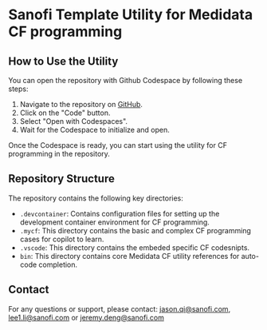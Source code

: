 # Sanofi Template Utility for Medidata CF programming

## How to Use the Utility

You can open the repository with Github Codespace by following these steps:
1. Navigate to the repository on [GitHub](https://github.com/I0424672/Sanofi_CF_Utility_NET8).
2. Click on the "Code" button.
3. Select "Open with Codespaces".
4. Wait for the Codespace to initialize and open.

Once the Codespace is ready, you can start using the utility for CF programming in the repository.

## Repository Structure

The repository contains the following key directories:

- `.devcontainer`: Contains configuration files for setting up the development container environment for CF programming.
- `.mycf`: This directory contains the basic and complex CF programming cases for copilot to learn.
- `.vscode`: This directory contains the embeded specific CF codesnipts.
- `bin`: This directory contains core Medidata CF utility references for auto-code completion.

## Contact

For any questions or support, please contact: [jason.qi@sanofi.com](mailto:jason.qi@sanofi.com), [lee1.li@sanofi.com](mailto:lee1.li@sanofi.com) or [jeremy.deng@sanofi.com](mailto:jeremy.deng@sanofi.com)


